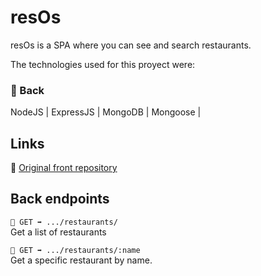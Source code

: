 # resOs

resOs is a SPA where you can see and search restaurants.

The technologies used for this proyect were:

### 🔸 Back

NodeJS | ExpressJS | MongoDB | Mongoose |

## Links

🔗 [Original front repository](https://github.com/manuelaperezsimon/resos-back)

## Back endpoints

`🔹 GET ➡️ .../restaurants/`  
Get a list of restaurants

`🔹 GET ➡️ .../restaurants/:name`  
Get a specific restaurant by name.
